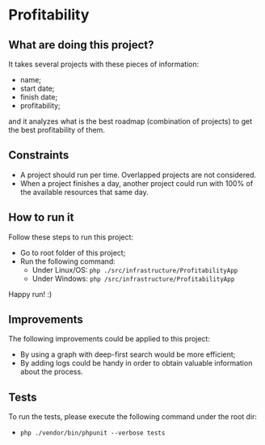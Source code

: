 # Profitability
## What are doing this project?
It takes several projects with these pieces of information:
  * name;
  * start date;
  * finish date;
  * profitability;
  
and it analyzes what is the best roadmap (combination of projects) to get the best profitability of them.

## Constraints
  * A project should run per time. Overlapped projects are not considered.
  * When a project finishes a day, another project could run with 100% of the available resources that same day.

## How to run it
Follow these steps to run this project:
* Go to root folder of this project;
* Run the following command:
  * Under Linux/OS: ```php ./src/infrastructure/ProfitabilityApp```
  * Under Windows: ```php /src/infrastructure/ProfitabilityApp```

Happy run! :)

## Improvements
The following improvements could be applied to this project:
* By using a graph with deep-first search would be more efficient;
* By adding logs could be handy in order to obtain valuable information about the process.

## Tests
To run the tests, please execute the following command under the root dir:
* ``` php ./vendor/bin/phpunit --verbose tests ```